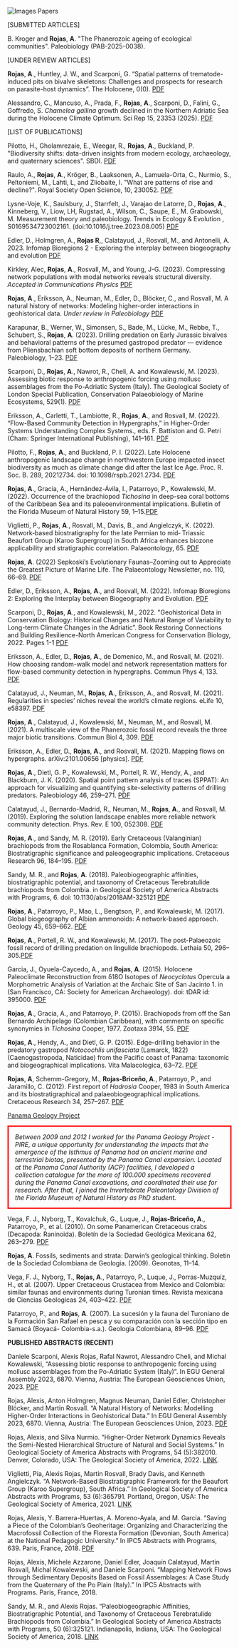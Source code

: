 ![Images Papers](assets/img/Images_Papers_2023.png)


[SUBMITTED ARTICLES]

B. Kroger and <b>Rojas</b>, <b>A</b>. "The Phanerozoic ageing of ecological communities". Paleobiology (PAB-2025-0038).

[UNDER REVIEW ARTICLES]

<b>Rojas</b>, <b>A</b>.,  Huntley, J. W., and Scarponi, G. “Spatial patterns of trematode-induced pits on bivalve skeletons: Challenges and prospects for research on parasite-host dynamics”. The Holocene, 0(0). [PDF](https://doi.org/10.1177/09596836251366205)

Alessandro, C., Mancuso, A., Prada, F., <b>Rojas</b>, <b>A</b>., Scarponi, D., Falini, G., Goffredo, S. <i>Chamelea gallina</i> growth declined in the Northern Adriatic Sea during the Holocene Climate Optimum. Sci Rep 15, 23353 (2025). [PDF](https://doi.org/10.1038/s41598-025-07023-4)

[LIST OF PUBLICATIONS]

Pilotto, H.,  Gholamrezaie, E., Weegar, R., <b>Rojas</b>, <b>A</b>., Buckland, P. "Biodiversity shifts: data-driven insights from modern ecology, archaeology, and quaternary sciences". SBDI. [PDF](https://www.diva-portal.org/smash/record.jsf?pid=diva2%3A1831891&dswid=-4947)

Raulo, A., <b>Rojas</b>, <b>A</b>., Kröger, B., Laaksonen, A., Lamuela-Orta, C., Nurmio, S., Peltoniemi, M., Lahti, L, and Zliobaite, I. "What are patterns of rise and decline?". Royal Society Open Science, 10, 230052. [PDF](https://royalsocietypublishing.org/doi/pdf/10.1098/rsos.230052)

Lysne-Voje, K., Saulsbury, J., Starrfelt, J., Varajao de Latorre, D., <b>Rojas</b>, <b>A</b>., Kinneberg, V., Liow, LH, Rugstad, A., Wilson, C., Saupe, E., M. Grabowski, M. Measurement theory and paleobiology. Trends in Ecology & Evolution , S0169534723002161. (doi:10.1016/j.tree.2023.08.005) [PDF](https://www.cell.com/action/showPdf?pii=S0169-5347%2823%2900216-1)

Edler, D., Holmgren, A., <b>Rojas R</b>,, Calatayud, J., Rosvall, M., and Antonelli, A. 2023. Infomap Bioregions 2 - Exploring the interplay between biogeography and evolution [PDF](https://arxiv.org/pdf/2306.17259.pdf)

Kirkley, Alec, <b>Rojas</b>, <b>A</b>., Rosvall, M., and Young, J-G. (2023). Compressing network populations with modal networks reveals structural diversity. <i>Accepted in Communications Physics</i> [PDF](https://arxiv.org/pdf/2209.13827.pdf)

<b>Rojas</b>, <b>A</b>., Eriksson, A., Neuman, M., Edler, D., Blöcker, C., and Rosvall, M. A natural history of networks: Modeling higher-order interactions in
geohistorical data. <i>Under review in Paleobiology</i> [PDF](https://www.biorxiv.org/content/10.1101/2022.09.26.509538v2.full.pdf)

Karapunar, B., Werner, W., Simonsen, S., Bade, M.,  Lücke, M., Rebbe, T., Schubert, S., <b>Rojas</b>, <b>A</b>. (2023). Drilling predation on Early Jurassic bivalves and behavioral patterns of the presumed gastropod predator — evidence from Pliensbachian soft bottom deposits of northern Germany. Paleobiology, 1–23. [PDF](https://www.cambridge.org/core/services/aop-cambridge-core/content/view/2E8ABC597928AAC9EA608E0F72CB0468/S0094837323000064a.pdf/drilling-predation-on-early-jurassic-bivalves-and-behavioral-patterns-of-the-presumed-gastropod-predatorevidence-from-pliensbachian-soft-bottom-deposits-of-northern-germany.pdf)

Scarponi, D., <b>Rojas</b>, <b>A</b>., Nawrot, R., Cheli, A. and Kowalewski, M. (2023). Assessing biotic response to anthropogenic forcing using mollusc assemblages from the Po-Adriatic System (Italy). The Geological Society of London Special Publication, Conservation Palaeobiology of Marine Ecosystems, 529(1). [PDF](https://www.lyellcollection.org/doi/epdf/10.1144/SP529-2022-249)

Eriksson, A., Carletti, T., Lambiotte, R., <b>Rojas</b>, <b>A</b>., and Rosvall, M. (2022). “Flow-Based Community Detection in Hypergraphs,” in Higher-Order Systems Understanding Complex Systems., eds. F. Battiston and G. Petri (Cham: Springer International Publishing), 141–161. [PDF](https://link.springer.com/chapter/10.1007/978-3-030-91374-8_4)

Pilotto, F., <b>Rojas</b>, <b>A</b>., and Buckland, P. I. (2022). Late Holocene anthropogenic landscape change in northwestern Europe impacted insect biodiversity as much as climate change did after the last Ice Age. Proc. R. Soc. B. 289, 20212734. doi: 10.1098/rspb.2021.2734. [PDF](https://royalsocietypublishing.org/doi/epdf/10.1098/rspb.2021.2734)

<b>Rojas</b>, <b>A</b>., Gracia, A., Hernández-Ávila, I., Patarroyo, P., Kowalewski, M. (2022). Occurrence of the brachiopod <i>Tichosina</i> in deep-sea coral bottoms of the Caribbean Sea and its paleoenvironmental implications. Bulletin of the Florida Museum of Natural History 59, 1–15.[PDF](https://www.floridamuseum.ufl.edu/wp-content/uploads/sites/35/2022/02/Vol59_No1_Archival-2.pdf)

Viglietti, P., <b>Rojas</b>, <b>A</b>., Rosvall, M., Davis, B., and Angielczyk, K. (2022). Network‐based biostratigraphy for the late Permian to mid‐ Triassic Beaufort Group (Karoo Supergroup) in South Africa enhances biozone applicability and stratigraphic correlation. Palaeontology, 65. [PDF](https://onlinelibrary.wiley.com/doi/epdf/10.1111/pala.12622)

<b>Rojas</b>, <b>A</b>. (2022) Sepkoski’s Evolutionary Faunas–Zooming out to Appreciate the Greatest Picture of Marine Life. The Palaeontology Newsletter, no. 110, 66–69. [PDF](https://www.palass.org/sites/default/files/media/publications/newsletters/number_110/PAN110.pdf)

Edler, D., Eriksson, A., <b>Rojas</b>, <b>A</b>., and Rosvall, M. (2022). Infomap Bioregions 2: Exploring the Interplay between Biogeography and Evolution. [PDF](https://www.diva-portal.org/smash/record.jsf?pid=diva2%3A1712837&dswid=5563)

Scarponi, D., <b>Rojas</b>, <b>A</b>., and Kowalewski, M., 2022. "Geohistorical Data in Conservation Biology: Historical Changes and Natural Range of Variability to Long-term Climate Changes in the Adriatic”. Book Restoring Connections and Building Resilience-North American Congress for Conservation Biology, 2022. Pages 1-1 [PDF](https://hdl.handle.net/11585/900623) 

Eriksson, A., Edler, D., <b>Rojas</b>, <b>A</b>., de Domenico, M., and Rosvall, M. (2021). How choosing random-walk model and network representation matters for flow-based community detection in hypergraphs. Commun Phys 4, 133. [PDF](https://doi.org/10.1038/s42005-021-00634-z)

Calatayud, J., Neuman, M., <b>Rojas</b>, <b>A</b>., Eriksson, A., and Rosvall, M. (2021). Regularities in species’ niches reveal the world’s climate regions. eLife 10, e58397. [PDF](https://elifesciences.org/articles/58397)

<b>Rojas</b>, <b>A</b>., Calatayud, J., Kowalewski, M., Neuman, M., and Rosvall, M. (2021). A multiscale view of the Phanerozoic fossil record reveals the three major biotic transitions. Commun Biol 4, 309. [PDF](https://doi.org/10.1038/s42003-021-01805-y)

Eriksson, A., Edler, D., <b>Rojas</b>, <b>A</b>., and Rosvall, M. (2021). Mapping flows on hypergraphs. arXiv:2101.00656 [physics]. 
[PDF](https://doi.org/10.48550/arXiv.2101.00656)

<b>Rojas</b>, <b>A</b>., Dietl, G. P., Kowalewski, M., Portell, R. W., Hendy, A., and Blackburn, J. K. (2020). Spatial point pattern analysis of traces (SPPAT): An approach for visualizing and quantifying site-selectivity patterns of drilling predators. Paleobiology 46, 259–271. [PDF](https://doi.org/10.1017/pab.2020.15)

Calatayud, J., Bernardo-Madrid, R., Neuman, M., <b>Rojas</b>, <b>A</b>., and Rosvall, M. (2019). Exploring the solution landscape enables more reliable network community detection. Phys. Rev. E 100, 052308. [PDF](https://doi.org/10.1103/PhysRevE.100.052308)

<b>Rojas</b>, <b>A</b>., and Sandy, M. R. (2019). Early Cretaceous (Valanginian) brachiopods from the Rosablanca Formation, Colombia, South America: Biostratigraphic significance and paleogeographic implications. Cretaceous Research 96, 184–195. [PDF](https://doi.org/10.1016/j.cretres.2018.12.011)

Sandy, M. R., and <b>Rojas</b>, <b>A</b>. (2018). Paleobiogeographic affinities, biostratigraphic potential, and taxonomy of Cretaceous Terebratulide brachiopods from Colombia. in Geological Society of America Abstracts with Programs, 6. doi: 10.1130/abs/2018AM-325121 [PDF](https://gsa.confex.com/gsa/2018AM/webprogram/Paper325121.html)

<b>Rojas</b>, <b>A</b>., Patarroyo, P., Mao, L., Bengtson, P., and Kowalewski, M. (2017). Global biogeography of Albian ammonoids: A network-based approach. Geology 45, 659–662. [PDF](https://doi.org/10.1130/G38944.1)

<b>Rojas</b>, <b>A</b>., Portell, R. W., and Kowalewski, M. (2017). The post-Palaeozoic fossil record of drilling predation on lingulide brachiopods. Lethaia 50, 296–305.[PDF](https://doi.org/10.1111/let.12198)

Garcia, J., Oyuela-Caycedo, A., and <b>Rojas</b>, <b>A</b>. (2015). Holocene Paleoclimate Reconstruction from δ18O Isotopes of <i>Neocyclotus</i> Opercula a Morphometric Analysis of Variation at the Archaic Site of San Jacinto 1. in (San Francisco, CA: Society for American Archaeology). doi: tDAR id: 395000. [PDF](https://core.tdar.org/document/395000/holocene-paleoclimate-reconstruction-from-18o-isotopes-of-neocyclotus-opercula-a-morphometric-analysis-of-variation-at-the-archaic-site-of-san-jacinto1-colombia)

<b>Rojas</b>, <b>A</b>., Gracia, A., and Patarroyo, P. (2015). Brachiopods from off the San Bernardo Archipelago (Colombian Caribbean), with comments on specific synonymies in <i>Tichosina</i> Cooper, 1977. Zootaxa 3914, 55. [PDF](https://doi.org/10.11646/zootaxa.3914.1.3)

<b>Rojas</b>, <b>A</b>., Hendy, A., and Dietl, G. P. (2015). Edge-drilling behavior in the predatory gastropod <i>Notocochlis unifasciata</i> (Lamarck, 1822) (Caenogastropoda, Naticidae) from the Pacific coast of Panama: taxonomic and biogeographical implications. Vita Malacologica, 63–72. [PDF](https://repository.si.edu/bitstream/handle/10088/27807/2015%20Rojas%20VitaMalac.pdf?sequence=1&isAllowed=y)

<b>Rojas</b>, <b>A</b>, Schemm-Gregory, M., <b>Rojas-Briceño, A</b>., Patarroyo, P., and Jaramillo, C. (2012). First report of  <i>Hadrosia</i> Cooper, 1983 in South America and its biostratigraphical and palaeobiogeographical implications. Cretaceous Research 34, 257–267. [PDF](https://doi.org/10.1016/j.cretres.2011.11.005)

[Panama Geology Project](https://www.nsf.gov/awardsearch/showAward?AWD_ID=0824299&HistoricalAwards=false)
<p style="border-width:3px; border-style:solid; border-color:#FF0000; padding: 1em;"><i>Between 2009 and 2012 I worked for the Panama Geology Project -PIRE, a unique opportunity for understanding the impacts that the emergence of the Isthmus of Panama had on ancient marine and terrestrial biotas, presented by the Panama Canal expansion. Located at the Panama Canal Authority (ACP) facilities, I developed a collection catalogue for the more of 100.000 specimens recovered during the Panama Canal excavations, and coordinated their use for research. After that, I joined the Invertebrate Paleontology Division of the Florida Museum of Natural History as PhD student.</i></p>

Vega, F. J., Nyborg, T., Kovalchuk, G., Luque, J., <b>Rojas-Briceño, A</b>., Patarroyo, P., et al. (2010). On some Panamerican Cretaceous crabs (Decapoda: Raninoida). Boletín de la Sociedad Geológica Mexicana 62, 263–279. [PDF](http://boletinsgm.igeolcu.unam.mx/bsgm/vols/epoca04/6202/(6)Vega.pdf)

<b>Rojas</b>, <b>A</b>. Fossils, sediments and strata: Darwin’s geological thinking. Boletin de la Sociedad Colombiana de Geologia. (2009). Geonotas, 11–14.

Vega, F. J., Nyborg, T., <b>Rojas, A</b>., Patarroyo, P., Luque, J., Porras-Muzquiz, H., et al. (2007). Upper Cretaceous Crustacea from Mexico and Colombia: similar faunas and environments during Turonian times. Revista mexicana de Ciencias Geologicas 24, 403–422. [PDF](https://www.scielo.org.mx/pdf/rmcg/v24n3/v24n3a9.pdf)

Patarroyo, P., and <b>Rojas</b>, <b>A</b>. (2007). La sucesión y la fauna del Turoniano de la Formación San Rafael en pesca y su comparación con la sección tipo en Samacá (Boyacá- Colombia-s.a.). Geologia Colombiana, 89–96. [PDF](https://repositorio.unal.edu.co/handle/unal/42401)


<b>PUBLISHED ABSTRACTS (RECENT)</b>

Daniele Scarponi, Alexis Rojas, Rafal Nawrot, Alessandro Cheli, and Michal Kowalewski, “Assessing biotic response to anthropogenic forcing using mollusc assemblages from the Po-Adriatic System (Italy)”. In EGU General Assembly 2023, 6870. Vienna, Austria: The European Geosciences Union, 2023. [PDF](https://meetingorganizer.copernicus.org/EGU23/EGU23-5721.html?pdf)

Rojas, Alexis, Anton Holmgren, Magnus Neuman, Daniel Edler, Christopher Blöcker, and Martin Rosvall. “A Natural History of Networks: Modelling Higher-Order Interactions in Geohistorical Data.” In EGU General Assembly 2023, 6870. Vienna, Austria: The European Geosciences Union, 2023. [PDF](https://meetingorganizer.copernicus.org/EGU23/EGU23-6870.html?pdf)

Rojas, Alexis, and Silva Nurmio. “Higher-Order Network Dynamics Reveals the Semi-Nested Hierarchical Structure of Natural and Social Systems.” In Geological Society of America Abstracts with Programs, 54 (5):382010. Denver, Colorado, USA: The Geological Society of America, 2022. [LINK](https://doi.org/10.1130/abs/2022AM-382010).

Viglietti, Pia, Alexis Rojas, Martin Rosvall, Brady Davis, and Kenneth Angielczyk. “A Network-Based Biostratigraphic Framework for the Beaufort Group (Karoo Supergroup), South Africa.” In Geological Society of America Abstracts with Programs, 53 (6):365791. Portland, Oregon, USA: The Geological Society of America, 2021. [LINK](https://doi.org/10.1130/abs/2021AM-365791)

Rojas, Alexis, Y. Barrera-Huertas, A. Moreno-Ayala, and M. Garcia. “Saving a Piece of the  Colombian’s Geoheritage: Organizing and Characterizing the Macrofossil Collection of the  Floresta Formation (Devonian, South America) at the National Pedagogic University.” In IPC5 Abstracts with Programs, 639. Paris, France, 2018. [PDF](https://ipc5.sciencesconf.org/data/IPC5_schedule.pdf)

Rojas, Alexis, Michele Azzarone, Daniel Edler, Joaquín Calatayud, Martin Rosvall, Michal Kowalewski, and Daniele Scarponi. “Mapping Network Flows through Sedimentary Deposits Based on Fossil Assemblages: A Case Study from the Quaternary of the Po Plain (Italy).” In IPC5 Abstracts with Programs. Paris, France, 2018.

Sandy, M. R., and Alexis Rojas. “Paleobiogeographic Affinities, Biostratigraphic Potential, and Taxonomy of Cretaceous Terebratulide Brachiopods from Colombia.” In Geological Society of America Abstracts with Programs, 50 (6):325121. Indianapolis, Indiana, USA: The Geological Society of America, 2018. [LINK](https://doi.org/10.1130/abs/2018AM-325121)




